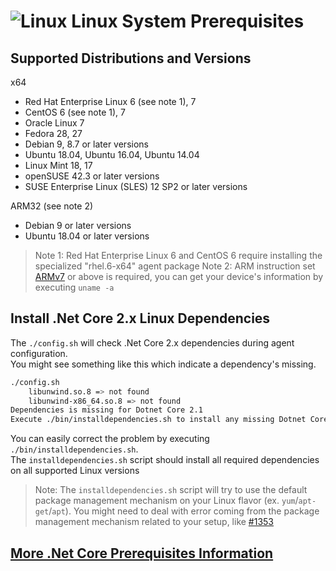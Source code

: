 

# ![Linux](../res/linux_med.png) Linux System Prerequisites

## Supported Distributions and Versions

x64
  - Red Hat Enterprise Linux 6 (see note 1), 7
  - CentOS 6 (see note 1), 7
  - Oracle Linux 7
  - Fedora 28, 27
  - Debian 9, 8.7 or later versions
  - Ubuntu 18.04, Ubuntu 16.04, Ubuntu 14.04
  - Linux Mint 18, 17
  - openSUSE 42.3 or later versions
  - SUSE Enterprise Linux (SLES) 12 SP2 or later versions

ARM32 (see note 2)
  - Debian 9 or later versions
  - Ubuntu 18.04 or later versions

> Note 1: Red Hat Enterprise Linux 6 and CentOS 6 require installing the specialized "rhel.6-x64" agent package
> Note 2: ARM instruction set [ARMv7](https://en.wikipedia.org/wiki/List_of_ARM_microarchitectures) or above is required, you can get your device's information by executing `uname -a`

## Install .Net Core 2.x Linux Dependencies

The `./config.sh` will check .Net Core 2.x dependencies during agent configuration.  
You might see something like this which indicate a dependency's missing.
```bash
./config.sh
    libunwind.so.8 => not found
    libunwind-x86_64.so.8 => not found
Dependencies is missing for Dotnet Core 2.1
Execute ./bin/installdependencies.sh to install any missing Dotnet Core 2.1 dependencies.
```
You can easily correct the problem by executing `./bin/installdependencies.sh`.  
The `installdependencies.sh` script should install all required dependencies on all supported Linux versions   
> Note: The `installdependencies.sh` script will try to use the default package management mechanism on your Linux flavor (ex. `yum`/`apt-get`/`apt`). You might need to deal with error coming from the package management mechanism related to your setup, like [#1353](https://github.com/Microsoft/vsts-agent/issues/1353)

## [More .Net Core Prerequisites Information](https://docs.microsoft.com/en-us/dotnet/core/linux-prerequisites?tabs=netcore2x)
